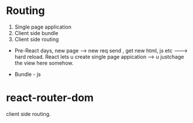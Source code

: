 # Routing

1. Single page application
2. Client side bundle
3. Client side routing

* Pre-React days, new page --> new req send , get new html, js etc ---> hard reload.
React lets u create single page appication --> u justchage the view here somehow.

- Bundle - js

# react-router-dom
client side routing.